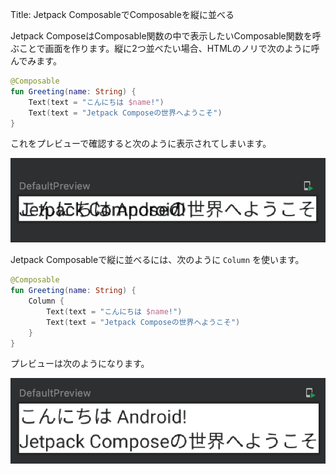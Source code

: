 Title: Jetpack ComposableでComposableを縦に並べる

Jetpack ComposeはComposable関数の中で表示したいComposable関数を呼ぶことで画面を作ります。縦に2つ並べたい場合、HTMLのノリで次のように呼んでみます。

```kotlin
@Composable
fun Greeting(name: String) {
    Text(text = "こんにちは $name!")
    Text(text = "Jetpack Composeの世界へようこそ")
}
```

これをプレビューで確認すると次のように表示されてしまいます。

![プレビュー1](./column1.png)

Jetpack Composableで縦に並べるには、次のように `Column` を使います。

```kotlin
@Composable
fun Greeting(name: String) {
    Column {
        Text(text = "こんにちは $name!")
        Text(text = "Jetpack Composeの世界へようこそ")
    }
}
```

プレビューは次のようになります。

![プレビュー2](./column2.png)

